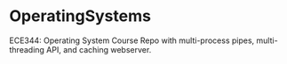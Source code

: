 # OperatingSystems
ECE344: Operating System Course Repo with multi-process pipes, multi-threading API, and caching webserver.
